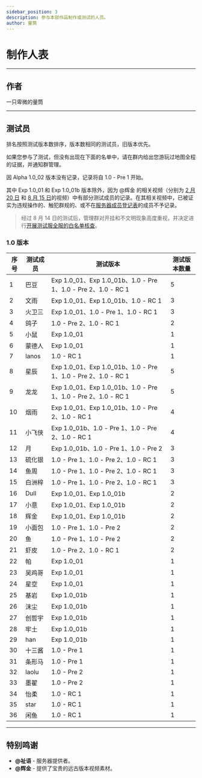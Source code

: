 ```yaml
---
sidebar_position: 3
description: 参与本部作品制作或测试的人员。
author: 量筒
---
```


# 制作人表

---

## 作者

一只卑微的量筒

---

## 测试员

排名按照测试版本数排序，版本数相同的测试员，旧版本优先。

如果您参与了测试，但没有出现在下面的名单中，请在群内给出您游玩过地图全程的证据，并通知群管理。

因 Alpha 1.0_02 版本没有记录，记录将自 1.0 - Pre 1 开始。

其中 Exp 1.0_01 和 Exp 1.0_01b 版本除外，因为 @辉金 的相关视频（分别为 [2 月 20 日](https://www.bilibili.com/video/BV1yt42187ZC) 和 [8 月 15 日](https://www.bilibili.com/video/BV1Ay411q7Hv)的视频）中有部分测试成员的记录。在其相关视频中，已被证实为违规操作的、触犯群规的、或不在[服务器成员登记表](../../../servers/registered_members)的成员不予记录。

> 经过 8 月 14 日的测试后，管理群对开挂和不文明现象高度重视，并决定进行[开展测试服全服的白名单核查](/blog/anno/anno/2024/081501_full)。

### 1.0 版本

| 序号 | 测试成员 | 测试版本 | 测试版本数量 |
| --- | --- | --- | --- |
| 1 | 巴豆 | Exp 1.0_01、Exp 1.0_01b、1.0 - Pre 1、1.0 - Pre 2、1.0 - RC 1 | 5 |
| 2 | 文雨 | Exp 1.0_01、Exp 1.0_01b、1.0 - RC 1 | 3 |
| 3 | 火卫三 | Exp 1.0_01、1.0 - Pre 1、1.0 - RC 1 | 3 |
| 4 | 鸽子 | 1.0 - Pre 2、1.0 - RC 1 | 2 |
| 5 | 小鼠 | Exp 1.0_01 | 1 |
| 6 | 蒙德人 | Exp 1.0_01 | 1 |
| 7 | lanos | 1.0 - RC 1 | 1 |
| 8 | 星辰 | Exp 1.0_01、Exp 1.0_01b、1.0 - Pre 1、1.0 - Pre 2、1.0 - RC 1 | 5 |
| 9 | 龙龙 | Exp 1.0_01、Exp 1.0_01b、1.0 - Pre 1、1.0 - Pre 2、1.0 - RC 1 | 5 |
| 10 | 烟雨 | Exp 1.0_01、Exp 1.0_01b、1.0 - Pre 2、1.0 - RC 1 | 4 |
| 11 | 小飞侠 | Exp 1.0_01b、1.0 - Pre 1、1.0 - Pre 2、1.0 - RC 1 | 4 |
| 12 | 月 | Exp 1.0_01b、1.0 - Pre 1、1.0 - Pre 2 | 3 |
| 13 | 硫化银 | 1.0 - Pre 1、1.0 - Pre 2、1.0 - RC 1 | 3 |
| 14 | 鱼周 | 1.0 - Pre 1、1.0 - Pre 2、1.0 - RC 1 | 3 |
| 15 | 白洲梓 | 1.0 - Pre 1、1.0 - Pre 2、1.0 - RC 1 | 3 |
| 16 | Dull | Exp 1.0_01、Exp 1.0_01b | 2 |
| 17 | 小意 | Exp 1.0_01、Exp 1.0_01b | 2 |
| 18 | 辉金 | Exp 1.0_01、Exp 1.0_01b | 2 |
| 19 | 小面包 | 1.0 - Pre 1、1.0 - Pre 2 | 2 |
| 20 | 鱼 | 1.0 - Pre 1、1.0 - Pre 2 | 2 |
| 21 | 虾皮 | 1.0 - Pre 2、1.0 - RC 1 | 2 |
| 22 | 帕 | Exp 1.0_01 | 1 |
| 23 | 吴鸡哥 | Exp 1.0_01 | 1 |
| 24 | 星空 | Exp 1.0_01 | 1 |
| 25 | 基岩 | Exp 1.0_01b | 1 |
| 26 | 沫尘 | Exp 1.0_01b | 1 |
| 27 | 创哲宇 | Exp 1.0_01b | 1 |
| 28 | 牢土 | Exp 1.0_01b | 1 |
| 29 | han | Exp 1.0_01b | 1 |
| 30 | 十三酱 | 1.0 - Pre 1 | 1 |
| 31 | 条形马 | 1.0 - Pre 1 | 1 |
| 32 | laolu | 1.0 - Pre 2 | 1 |
| 33 | 墨翟 | 1.0 - Pre 2 | 1 |
| 34 | 怡柔 | 1.0 - RC 1 | 1 |
| 35 | star | 1.0 - RC 1 | 1 |
| 36 | 闲鱼 | 1.0 - RC 1 | 1 |

---

## 特别鸣谢

- **@祉语** - 服务器提供者。
- **@辉金** - 提供了宝贵的远古版本视频素材。
